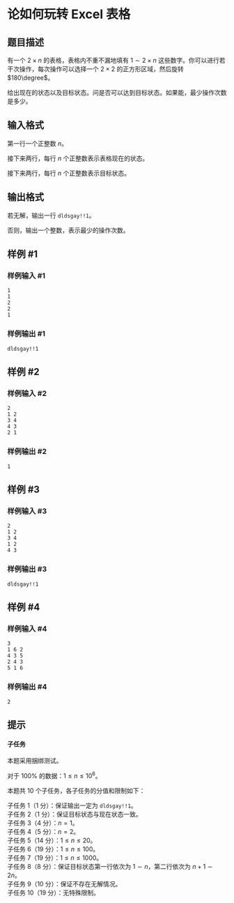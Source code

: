 # 论如何玩转 Excel 表格

## 题目描述

有一个 $2 \times n$ 的表格，表格内不重不漏地填有 $1 \sim 2 \times n$ 这些数字。你可以进行若干次操作，每次操作可以选择一个 $2 \times 2$ 的正方形区域，然后旋转 $180\degree$。

给出现在的状态以及目标状态。问是否可以达到目标状态。如果能，最少操作次数是多少。

## 输入格式

第一行一个正整数 $n$。

接下来两行，每行 $n$ 个正整数表示表格现在的状态。

接下来两行，每行 $n$ 个正整数表示目标状态。

## 输出格式

若无解，输出一行 `dldsgay!!1`。

否则，输出一个整数，表示最少的操作次数。

## 样例 #1

### 样例输入 #1
```
1
1
2
2
1
```

### 样例输出 #1

```
dldsgay!!1
```

## 样例 #2

### 样例输入 #2
```
2
1 2
3 4
4 3
2 1
```

### 样例输出 #2

```
1
```

## 样例 #3

### 样例输入 #3
```
2
1 2
3 4
1 2
4 3
```

### 样例输出 #3

```
dldsgay!!1
```

## 样例 #4

### 样例输入 #4
```
3
1 6 2
4 3 5
2 4 3
5 1 6
```

### 样例输出 #4

```
2
```

## 提示

#### 子任务

本题采用捆绑测试。

对于 $100\%$ 的数据：$1 \leq n \leq 10^6$。

本题共 $10$ 个子任务，各子任务的分值和限制如下：

子任务 $1$（$1$ 分）：保证输出一定为 `dldsgay!!1`。  
子任务 $2$（$1$ 分）：保证目标状态与现在状态一致。  
子任务 $3$（$4$ 分）：$n=1$。  
子任务 $4$（$5$ 分）：$n=2$。  
子任务 $5$（$14$ 分）：$1 \leq n \leq 20$。  
子任务 $6$（$19$ 分）：$1 \leq n \leq 100$。  
子任务 $7$（$19$ 分）：$1 \leq n \leq 1000$。  
子任务 $8$（$8$ 分）：保证目标状态第一行依次为 $1 \sim n$，第二行依次为  $n + 1 \sim 2n$。  
子任务 $9$（$10$ 分）：保证不存在无解情况。  
子任务 $10$（$19$ 分）：无特殊限制。
